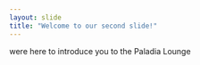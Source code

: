 ```yaml
---
layout: slide 
title: "Welcome to our second slide!"
---
```

were here to introduce you
to the Paladia Lounge
